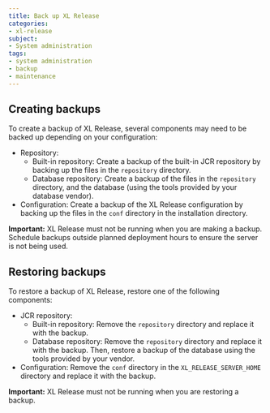 ```yaml
---
title: Back up XL Release
categories:
- xl-release
subject:
- System administration
tags:
- system administration
- backup
- maintenance
---
```


## Creating backups

To create a backup of XL Release, several components may need to be backed up depending on your configuration:

* Repository:
    * Built-in repository: Create a backup of the built-in JCR repository by backing up the files in the `repository` directory.
    * Database repository: Create a backup of the files in the `repository` directory, and the database (using the tools provided by your database vendor).
* Configuration: Create a backup of the XL Release configuration by backing up the files in the `conf` directory in the installation directory.

**Important:** XL Release must not be running when you are making a backup. Schedule backups outside planned deployment hours to ensure the server is not being used.

## Restoring backups

To restore a backup of XL Release, restore one of the following components:

* JCR repository:
    * Built-in repository: Remove the `repository` directory and replace it with the backup.
    * Database repository: Remove the `repository` directory and replace it with the backup. Then, restore a backup of the database using the tools provided by your vendor.
* Configuration: Remove the `conf` directory in the `XL_RELEASE_SERVER_HOME` directory and replace it with the backup.

**Important:** XL Release must not be running when you are restoring a backup.

